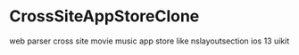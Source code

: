 # CrossSiteAppStoreClone
web parser cross site movie music app store like nslayoutsection ios 13 uikit
